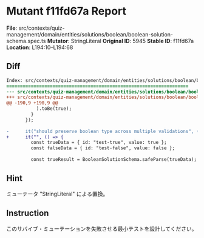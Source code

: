 # Mutant f11fd67a Report

**File**: src/contexts/quiz-management/domain/entities/solutions/boolean/boolean-solution-schema.spec.ts
**Mutator**: StringLiteral
**Original ID**: 5945
**Stable ID**: f11fd67a
**Location**: L194:10–L194:68

## Diff

```diff
Index: src/contexts/quiz-management/domain/entities/solutions/boolean/boolean-solution-schema.spec.ts
===================================================================
--- src/contexts/quiz-management/domain/entities/solutions/boolean/boolean-solution-schema.spec.ts	original
+++ src/contexts/quiz-management/domain/entities/solutions/boolean/boolean-solution-schema.spec.ts	mutated #5945
@@ -190,9 +190,9 @@
           ).toBe(true);
         }
       });
 
-      it("should preserve boolean type across multiple validations", () => {
+      it("", () => {
         const trueData = { id: "test-true", value: true };
         const falseData = { id: "test-false", value: false };
 
         const trueResult = BooleanSolutionSchema.safeParse(trueData);
```

## Hint

ミューテータ "StringLiteral" による置換。

## Instruction

このサバイブ・ミューテーションを失敗させる最小テストを設計してください。

